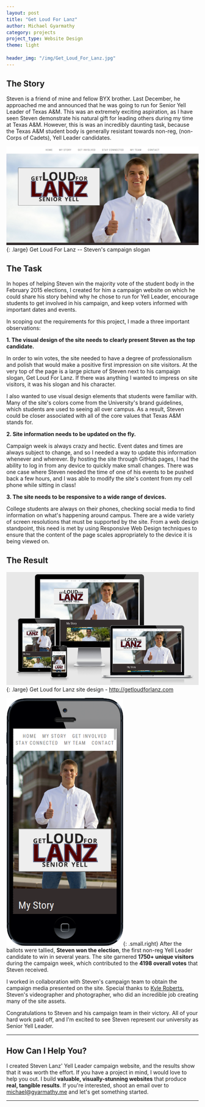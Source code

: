 ```yaml
---
layout: post
title: "Get Loud For Lanz"
author: Michael Gyarmathy
category: projects
project_type: Website Design
theme: light

header_img: "/img/Get_Loud_For_Lanz.jpg"
---
```


## The Story

Steven is a friend of mine and fellow BYX brother. Last December, he approached 
me and announced that he was going to run for Senior Yell Leader of Texas A&M. This was 
an extremely exciting aspiration, as I have seen Steven demonstrate his natural gift for 
leading others during my time at Texas A&M. However, this is was an incredibly daunting 
task, because the Texas A&M student body is generally resistant towards non-reg, (non-Corps 
of Cadets), Yell Leader candidates.

![](/img/getloudforlanz_screenshot.png){: .large} <span class="caption">Get Loud For Lanz -- Steven's campaign slogan</span>

## The Task

In hopes of helping Steven win the majority vote of the student body in the February 2015 
elections, I created for him a campaign website on which he could share his story behind 
why he chose to run for Yell Leader, encourage students to get involved in his campaign, 
and keep voters informed with important dates and events.

In scoping out the requirements for this project, I made a three important observations:

**1. The visual design of the site needs to clearly present Steven as the top candidate.**

In order to win votes, the site needed to have a degree of professionalism and polish that 
would make a positive first impression on site visitors. At the very top of the page is 
a large picture of Steven next to his campaign slogan, Get Loud For Lanz. If there was 
anything I wanted to impress on site visitors, it was his slogan and his character.

I also wanted to use visual design elements that students were familiar with. Many of the 
site's colors come from the University's brand guidelines, which students are used to seeing all 
over campus. As a result, Steven could be closer associated with all of the core values that 
Texas A&M stands for.

**2. Site information needs to be updated on the fly.**

Campaign week is always crazy and hectic. Event dates and times are always subject to change, 
and so I needed a way to update this information whenever and wherever. By hosting the site 
through GitHub pages, I had the ability to log in from any device to quickly make small changes.
There was one case where Steven needed the time of one of his events to be pushed back a few hours, 
and I was able to modify the site's content from my cell phone while sitting in class!

**3. The site needs to be responsive to a wide range of devices.**

College students are always on their phones, checking social media to find information 
on what's happening around campus. There are a wide variety of screen resolutions that 
must be supported by the site. From a web design standpoint, this need is met by 
using Responsive Web Design techniques to ensure that the content of the page 
scales appropriately to the device it is being viewed on.

## The Result 

![](/img/getloudforlanzdevices.jpg){: .large} <span class="caption">Get Loud for Lanz site design - <a href="http://getloudforlanz.com">http://getloudforlanz.com</a></span>

![](/img/getloudforlanziphone.png){: .small.right} After the ballots were tallied, **Steven 
won the election**, the first non-reg Yell Leader candidate to win in several years. The site 
garnered **1750+ unique visitors** during the campaign week, which contributed to the 
**4198 overall votes** that Steven received.

I worked in collaboration with Steven's campaign team to obtain the campaign media presented 
on the site. Special thanks to [Kyle Roberts](https://www.linkedin.com/in/kylearoberts), Steven's 
videographer and photographer, who did an incredible job creating many of the site assets.

Congratulations to Steven and his campaign team in their victory. All of your hard work paid off, and 
I'm excited to see Steven represent our university as Senior Yell Leader.

---

## How Can I Help You?

I created Steven Lanz' Yell Leader campaign website, and the results show that it was worth 
the effort. If you have a project in mind, I would love to help you out. I build **valuable, 
visually-stunning websites** that produce **real, tangible results**. If you're interested, shoot 
an email over to [michael@gyarmathy.me](mailto:michael@gyarmathy.me) and let's get 
something started.

---





